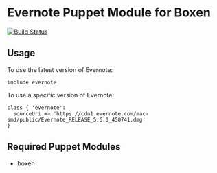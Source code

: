 # Evernote Puppet Module for Boxen

[![Build Status](https://travis-ci.org/boxen/puppet-evernote.png?branch=master)](https://travis-ci.org/boxen/puppet-evernote)

## Usage

To use the latest version of Evernote:
```puppet
include evernote
```

To use a specific version of Evernote:
```puppet
class { 'evernote':
  sourceUri => 'https://cdn1.evernote.com/mac-smd/public/Evernote_RELEASE_5.6.0_450741.dmg'
}
```


## Required Puppet Modules

* boxen

